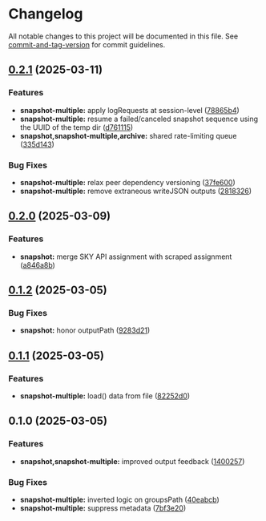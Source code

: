 # Changelog

All notable changes to this project will be documented in this file. See [commit-and-tag-version](https://github.com/absolute-version/commit-and-tag-version) for commit guidelines.

## [0.2.1](https://github.com/groton-school/myschoolapp-reporting/compare/snapshot-multiple/0.2.0...snapshot-multiple/0.2.1) (2025-03-11)


### Features

* **snapshot-multiple:** apply logRequests at session-level ([78865b4](https://github.com/groton-school/myschoolapp-reporting/commit/78865b4fb82343ef43a192a04ed8aef8786f8856))
* **snapshot-multiple:** resume a failed/canceled snapshot sequence using the UUID of the temp dir ([d761115](https://github.com/groton-school/myschoolapp-reporting/commit/d7611150abb785a3539da1c9a2010b4b4ee41e80))
* **snapshot,snapshot-multiple,archive:** shared rate-limiting queue ([335d143](https://github.com/groton-school/myschoolapp-reporting/commit/335d143b8a22fcd28964c30a09bd821dc544cdf7))


### Bug Fixes

* **snapshot-multiple:** relax peer dependency versioning ([37fe600](https://github.com/groton-school/myschoolapp-reporting/commit/37fe600bf517c9eefcf423936ef942f9c8a4c4f2))
* **snapshot-multiple:** remove extraneous writeJSON outputs ([2818326](https://github.com/groton-school/myschoolapp-reporting/commit/2818326987bca4fae102ea66e507b2e4009912ee))

## [0.2.0](https://github.com/battis/myschoolapp-reporting/compare/snapshot-multiple/0.1.2...snapshot-multiple/0.2.0) (2025-03-09)

### Features

- **snapshot:** merge SKY API assignment with scraped assignment ([a846a8b](https://github.com/battis/myschoolapp-reporting/commit/a846a8b2aae5b563acf818d722613638658043b6))

## [0.1.2](https://github.com/battis/myschoolapp-reporting/compare/snapshot-multiple/0.1.1...snapshot-multiple/0.1.2) (2025-03-05)

### Bug Fixes

- **snapshot:** honor outputPath ([9283d21](https://github.com/battis/myschoolapp-reporting/commit/9283d218bc90363956b154f28e15fd591daf152b))

## [0.1.1](https://github.com/battis/myschoolapp-reporting/compare/snapshot-multiple/0.1.0...snapshot-multiple/0.1.1) (2025-03-05)

### Features

- **snapshot-multiple:** load() data from file ([82252d0](https://github.com/battis/myschoolapp-reporting/commit/82252d07c0b6e6fbe6968c92b0bafd4dc1c5a799))

## 0.1.0 (2025-03-05)

### Features

- **snapshot,snapshot-multiple:** improved output feedback ([1400257](https://github.com/battis/myschoolapp-reporting/commit/1400257e0151edfcf1dfea6c13822672e3dee49b))

### Bug Fixes

- **snapshot-multiple:** inverted logic on groupsPath ([40eabcb](https://github.com/battis/myschoolapp-reporting/commit/40eabcb048f895dab8176d2b2582694adfe4918a))
- **snapshot-multiple:** suppress metadata ([7bf3e20](https://github.com/battis/myschoolapp-reporting/commit/7bf3e20912ed4b91d7b300b48be02cd34e6ad17b))
